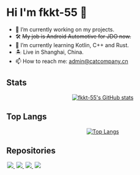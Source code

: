 # Hi I'm fkkt-55 👋

- 🔭 I’m currently working on my projects.
- 🛠️ ~~My job is Android Automotive for JDO now.~~
- 🌱 I’m currently learning Kotlin, C++ and Rust.
- 🏝️ Live in Shanghai, China.
- 📫 How to reach me: <admin@catcompany.cn>

## Stats

<div align=center>

[![fkkt-55's GitHub stats](https://github-readme-stats.vercel.app/api?username=fkkt-55&show_icons=true&theme=transparent)](https://github-readme-stats.vercel.app/api?username=fkkt-55&show_icons=true&theme=transparent)

</div>

## Top Langs

<div align=center>

[![Top Langs](https://github-readme-stats.vercel.app/api/top-langs/?username=fkkt-55&theme=transparent&hide=javascript,html)](https://github-readme-stats.vercel.app/api?username=fkkt-55)

</div>

## Repositories

<a href="https://github.com/fkkt-55/Chat_For_Android" style="margin:2px">
  <img src="https://github-readme-stats.vercel.app/api/pin/?username=fkkt-55&repo=Chat_For_Android&show_owner=false&theme=transparent" />
</a>

<a href="https://github.com/fkkt-55/silk" style="margin:2px">
  <img src="https://github-readme-stats.vercel.app/api/pin/?username=fkkt-55&repo=silk&show_owner=false&theme=transparent" />
</a>

<a href="https://github.com/fkkt-55/ResizePicture" style="margin:2px">
  <img src="https://github-readme-stats.vercel.app/api/pin/?username=fkkt-55&repo=ResizePicture&show_owner=false&theme=transparent" />
</a>

<a href="https://github.com/fkkt-55/qmc_decoder_android" style="margin:2px">
  <img src="https://github-readme-stats.vercel.app/api/pin/?username=fkkt-55&repo=qmc_decoder_android&show_owner=false&theme=transparent" />
</a>
